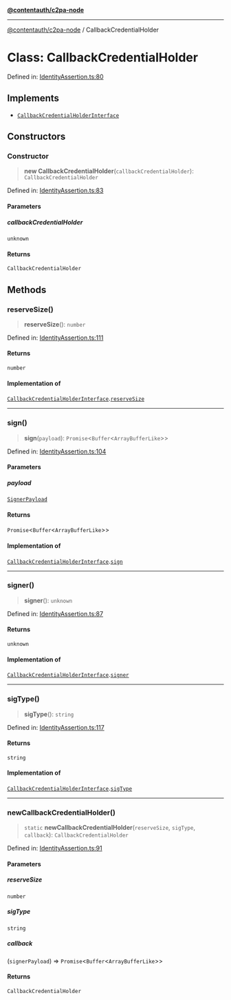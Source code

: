 [**@contentauth/c2pa-node**](../README.md)

***

[@contentauth/c2pa-node](../README.md) / CallbackCredentialHolder

# Class: CallbackCredentialHolder

Defined in: [IdentityAssertion.ts:80](https://github.com/contentauth/c2pa-node-v2/blob/5fc86ffc8659a51143dea77869309236a097edcc/js-src/IdentityAssertion.ts#L80)

## Implements

- [`CallbackCredentialHolderInterface`](../interfaces/CallbackCredentialHolderInterface.md)

## Constructors

### Constructor

> **new CallbackCredentialHolder**(`callbackCredentialHolder`): `CallbackCredentialHolder`

Defined in: [IdentityAssertion.ts:83](https://github.com/contentauth/c2pa-node-v2/blob/5fc86ffc8659a51143dea77869309236a097edcc/js-src/IdentityAssertion.ts#L83)

#### Parameters

##### callbackCredentialHolder

`unknown`

#### Returns

`CallbackCredentialHolder`

## Methods

### reserveSize()

> **reserveSize**(): `number`

Defined in: [IdentityAssertion.ts:111](https://github.com/contentauth/c2pa-node-v2/blob/5fc86ffc8659a51143dea77869309236a097edcc/js-src/IdentityAssertion.ts#L111)

#### Returns

`number`

#### Implementation of

[`CallbackCredentialHolderInterface`](../interfaces/CallbackCredentialHolderInterface.md).[`reserveSize`](../interfaces/CallbackCredentialHolderInterface.md#reservesize)

***

### sign()

> **sign**(`payload`): `Promise`\<`Buffer`\<`ArrayBufferLike`\>\>

Defined in: [IdentityAssertion.ts:104](https://github.com/contentauth/c2pa-node-v2/blob/5fc86ffc8659a51143dea77869309236a097edcc/js-src/IdentityAssertion.ts#L104)

#### Parameters

##### payload

[`SignerPayload`](../interfaces/SignerPayload.md)

#### Returns

`Promise`\<`Buffer`\<`ArrayBufferLike`\>\>

#### Implementation of

[`CallbackCredentialHolderInterface`](../interfaces/CallbackCredentialHolderInterface.md).[`sign`](../interfaces/CallbackCredentialHolderInterface.md#sign)

***

### signer()

> **signer**(): `unknown`

Defined in: [IdentityAssertion.ts:87](https://github.com/contentauth/c2pa-node-v2/blob/5fc86ffc8659a51143dea77869309236a097edcc/js-src/IdentityAssertion.ts#L87)

#### Returns

`unknown`

#### Implementation of

[`CallbackCredentialHolderInterface`](../interfaces/CallbackCredentialHolderInterface.md).[`signer`](../interfaces/CallbackCredentialHolderInterface.md#signer)

***

### sigType()

> **sigType**(): `string`

Defined in: [IdentityAssertion.ts:117](https://github.com/contentauth/c2pa-node-v2/blob/5fc86ffc8659a51143dea77869309236a097edcc/js-src/IdentityAssertion.ts#L117)

#### Returns

`string`

#### Implementation of

[`CallbackCredentialHolderInterface`](../interfaces/CallbackCredentialHolderInterface.md).[`sigType`](../interfaces/CallbackCredentialHolderInterface.md#sigtype)

***

### newCallbackCredentialHolder()

> `static` **newCallbackCredentialHolder**(`reserveSize`, `sigType`, `callback`): `CallbackCredentialHolder`

Defined in: [IdentityAssertion.ts:91](https://github.com/contentauth/c2pa-node-v2/blob/5fc86ffc8659a51143dea77869309236a097edcc/js-src/IdentityAssertion.ts#L91)

#### Parameters

##### reserveSize

`number`

##### sigType

`string`

##### callback

(`signerPayload`) => `Promise`\<`Buffer`\<`ArrayBufferLike`\>\>

#### Returns

`CallbackCredentialHolder`
